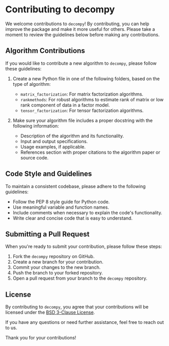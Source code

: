# Contributing to decompy

We welcome contributions to `decompy`! By contributing, you can help improve the package and make it more useful for others. Please take a moment to review the guidelines below before making any contributions.

## Algorithm Contributions

If you would like to contribute a new algorithm to `decompy`, please follow these guidelines:

1. Create a new Python file in one of the following folders, based on the type of algorithm:
   - `matrix_factorization`: For matrix factorization algorithms.
   - `rankmethods`: For robust algorithms to estimate rank of matrix or low rank component of data in a factor model.
   - `tensor_factorization`: For tensor factorization algorithms.

2. Make sure your algorithm file includes a proper docstring with the following information:
   - Description of the algorithm and its functionality.
   - Input and output specifications.
   - Usage examples, if applicable.
   - References section with proper citations to the algorithm paper or source code.

## Code Style and Guidelines

To maintain a consistent codebase, please adhere to the following guidelines:

- Follow the PEP 8 style guide for Python code.
- Use meaningful variable and function names.
- Include comments when necessary to explain the code's functionality.
- Write clear and concise code that is easy to understand.

## Submitting a Pull Request

When you're ready to submit your contribution, please follow these steps:

1. Fork the `decompy` repository on GitHub.
2. Create a new branch for your contribution.
3. Commit your changes to the new branch.
4. Push the branch to your forked repository.
5. Open a pull request from your branch to the `decompy` repository.

## License

By contributing to `decompy`, you agree that your contributions will be licensed under the [BSD 3-Clause License](LICENSE).

If you have any questions or need further assistance, feel free to reach out to us.

Thank you for your contributions!
